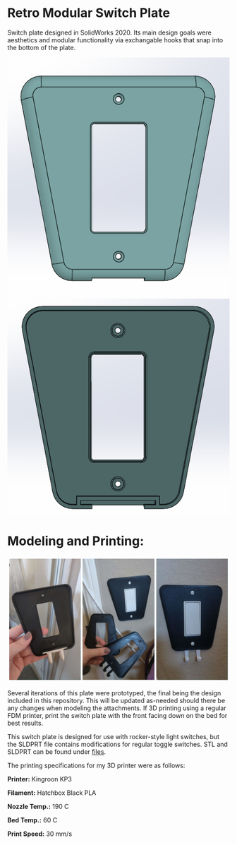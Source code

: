 # Retro Modular Switch Plate
Switch plate designed in SolidWorks 2020. Its main design goals were aesthetics and modular functionality via exchangable hooks that snap into the bottom of the plate.

![Final Product Front](/Modular%20Retro%20Light%20Switch%20Plate/images/lsw1.PNG) 
![Final Product Back](/Modular%20Retro%20Light%20Switch%20Plate/images/lsw2.PNG)

# Modeling and Printing:

![Final Product](/Modular%20Retro%20Light%20Switch%20Plate/images/lsw3.png)

Several iterations of this plate were prototyped, the final being the design included in this repository. This will be updated as-needed should there be any changes when modeling the attachments. If 3D printing using a regular FDM printer, print the switch plate with the front facing down on the bed for best results. 

This switch plate is designed for use with rocker-style light switches, but the SLDPRT file contains modifications for regular toggle switches. STL and SLDPRT can be found under [files](https://github.com/bwilt17/3D-Models/tree/main/Modular%20Retro%20Light%20Switch%20Plate/files).

The printing specifications for my 3D printer were as follows:

**Printer:** Kingroon KP3

**Filament:** Hatchbox Black PLA

**Nozzle Temp.:** 190 C

**Bed Temp.:** 60 C

**Print Speed:** 30 mm/s

